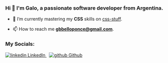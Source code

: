 ### Hi 👋 I'm Galo, a passionate software developer from Argentina.

- 🌱 I’m currently mastering my **CSS** skills on [css-stuff](https://github.com/galobponce/css-stuff).

- 📫 How to reach me **gbbelloponce@gmail.com**.

<h3 align="left">My Socials:</h3>
<p align="left">
  <a href="https://www.linkedin.com/in/galo-benjamin-bello-ponce-1957a620b/" target="blank">
    <img src="https://i.stack.imgur.com/gVE0j.png" alt="linkedin"> LinkedIn
  </a>
  &nbsp;
  <a href="https://github.com/galobponce" target="blank">
    <img src="https://i.stack.imgur.com/tskMh.png" alt="github"> Github
  </a>
</p>
